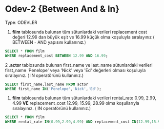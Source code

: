 # Odev-2 {Between And & In}

Type: ODEVLER

1. **film** tablosunda bulunan tüm sütunlardaki verileri replacement cost değeri 12.99 dan büyük eşit ve 16.99 küçük olma koşuluyla sıralayınız ( BETWEEN - AND yapısını kullanınız.)

```sql
SELECT * FROM film
WHERE replacement_cost BETWEEN 12.99 AND 16.99;
```

2 .**actor** tablosunda bulunan first_name ve last_name sütunlardaki verileri first_name 'Penelope' veya 'Nick' veya 'Ed' değerleri olması koşuluyla sıralayınız. ( IN operatörünü kullanınız.)

```sql
SELECT first_name,last_name FROM actor
WHERE first_name IN('Penelope','Nick','Ed');
```

1. **film** tablosunda bulunan tüm sütunlardaki verileri rental_rate 0.99, 2.99, 4.99 **VE** replacement_cost 12.99, 15.99, 28.99 olma koşullarıyla sıralayınız. ( IN operatörünü kullanınız.)

```sql
SELECT * FROM film
WHERE rental_rate IN(0.99,2.99,4.99) AND replacement_cost IN(12.99,15.99,28.99);
```